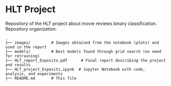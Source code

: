 # HLT Project
Repository of the HLT project about movie reviews binary classification.
Repository organization:

```
.
├── images/         # Images obtained from the notebook (plots) and used in the report
├── models/         # Best models found through grid search (no need for retraining)
├── HLT_report_Esposito.pdf      # Final report describing the project and results
├── HLT_project_Espositi.ipynb  # Jupyter Notebook with code, analysis, and experiments
├── README.md       # This file
```
